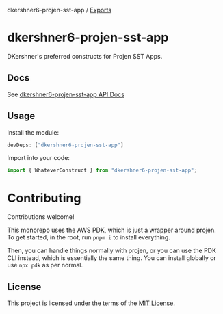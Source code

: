 dkershner6-projen-sst-app / [Exports](modules.md)

# dkershner6-projen-sst-app

DKershner's preferred constructs for Projen SST Apps.

## Docs

See [dkershner6-projen-sst-app API Docs](docs)

## Usage

Install the module:

```typescript
devDeps: ["dkershner6-projen-sst-app"]
```

Import into your code:

```typescript
import { WhateverConstruct } from "dkershner6-projen-sst-app";
```

# Contributing

Contributions welcome!

This monorepo uses the AWS PDK, which is just a wrapper around projen. To get started, in the root, run `pnpm i` to install everything.

Then, you can handle things normally with projen, or you can use the PDK CLI instead, which is essentially the same thing. You can install globally or use `npx pdk` as per normal.

## License

This project is licensed under the terms of the [MIT License](LICENSE.md).
